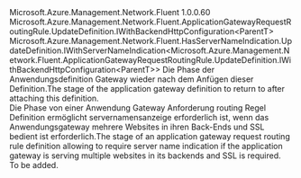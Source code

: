 <Type Name="IWithBackendHttpConfigurationOrSni&lt;ParentT&gt;" FullName="Microsoft.Azure.Management.Network.Fluent.ApplicationGatewayRequestRoutingRule.UpdateDefinition.IWithBackendHttpConfigurationOrSni&lt;ParentT&gt;">
  <TypeSignature Language="C#" Value="public interface IWithBackendHttpConfigurationOrSni&lt;ParentT&gt; : Microsoft.Azure.Management.Network.Fluent.ApplicationGatewayRequestRoutingRule.UpdateDefinition.IWithBackendHttpConfiguration&lt;ParentT&gt;, Microsoft.Azure.Management.Network.Fluent.HasServerNameIndication.UpdateDefinition.IWithServerNameIndication&lt;Microsoft.Azure.Management.Network.Fluent.ApplicationGatewayRequestRoutingRule.UpdateDefinition.IWithBackendHttpConfiguration&lt;ParentT&gt;&gt;" />
  <TypeSignature Language="ILAsm" Value=".class public interface auto ansi abstract IWithBackendHttpConfigurationOrSni`1&lt;ParentT&gt; implements class Microsoft.Azure.Management.Network.Fluent.ApplicationGatewayRequestRoutingRule.UpdateDefinition.IWithBackendHttpConfiguration`1&lt;!ParentT&gt;, class Microsoft.Azure.Management.Network.Fluent.HasServerNameIndication.UpdateDefinition.IWithServerNameIndication`1&lt;class Microsoft.Azure.Management.Network.Fluent.ApplicationGatewayRequestRoutingRule.UpdateDefinition.IWithBackendHttpConfiguration`1&lt;!ParentT&gt;&gt;" />
  <TypeSignature Language="DocId" Value="T:Microsoft.Azure.Management.Network.Fluent.ApplicationGatewayRequestRoutingRule.UpdateDefinition.IWithBackendHttpConfigurationOrSni`1" />
  <TypeSignature Language="VB.NET" Value="Public Interface IWithBackendHttpConfigurationOrSni(Of ParentT)&#xA;Implements IWithBackendHttpConfiguration(Of ParentT), IWithServerNameIndication(Of IWithBackendHttpConfiguration(Of ParentT))" />
  <TypeSignature Language="F#" Value="type IWithBackendHttpConfigurationOrSni&lt;'ParentT&gt; = interface&#xA;    interface IWithBackendHttpConfiguration&lt;'ParentT&gt;&#xA;    interface IWithServerNameIndication&lt;IWithBackendHttpConfiguration&lt;'ParentT&gt;&gt;" />
  <AssemblyInfo>
    <AssemblyName>Microsoft.Azure.Management.Network.Fluent</AssemblyName>
    <AssemblyVersion>1.0.0.60</AssemblyVersion>
  </AssemblyInfo>
  <TypeParameters>
    <TypeParameter Name="ParentT" />
  </TypeParameters>
  <Interfaces>
    <Interface>
      <InterfaceName>Microsoft.Azure.Management.Network.Fluent.ApplicationGatewayRequestRoutingRule.UpdateDefinition.IWithBackendHttpConfiguration&lt;ParentT&gt;</InterfaceName>
    </Interface>
    <Interface>
      <InterfaceName>Microsoft.Azure.Management.Network.Fluent.HasServerNameIndication.UpdateDefinition.IWithServerNameIndication&lt;Microsoft.Azure.Management.Network.Fluent.ApplicationGatewayRequestRoutingRule.UpdateDefinition.IWithBackendHttpConfiguration&lt;ParentT&gt;&gt;</InterfaceName>
    </Interface>
  </Interfaces>
  <Docs>
    <typeparam name="ParentT"><span data-ttu-id="c8454-101">Die Phase der Anwendungsdefinition Gateway wieder nach dem Anfügen dieser Definition.</span><span class="sxs-lookup"><span data-stu-id="c8454-101">The stage of the application gateway definition to return to after attaching this definition.</span></span></typeparam>
    <summary>
            <span data-ttu-id="c8454-102">Die Phase von einer Anwendung Gateway Anforderung routing Regel Definition ermöglicht servernamensanzeige erforderlich ist, wenn das Anwendungsgateway mehrere Websites in ihren Back-Ends und SSL bedient ist erforderlich.</span><span class="sxs-lookup"><span data-stu-id="c8454-102">The stage of an application gateway request routing rule definition allowing to require server name indication if the application gateway is serving multiple websites in its backends and SSL is required.</span></span>
            </summary>
    <remarks>To be added.</remarks>
  </Docs>
  <Members />
</Type>